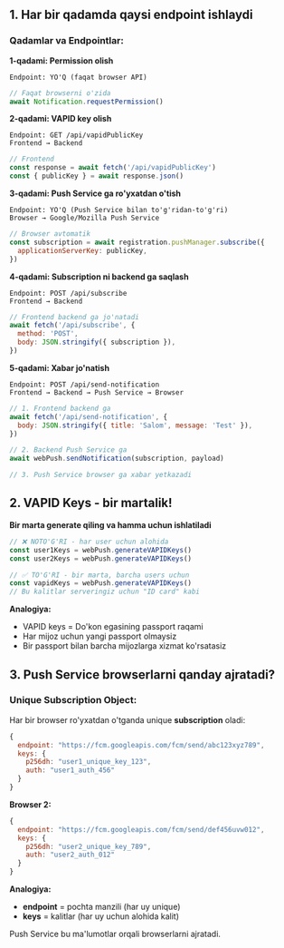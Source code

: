 ## 1. Har bir qadamda qaysi endpoint ishlaydi

### **Qadamlar va Endpointlar:**

**1-qadami: Permission olish**

```
Endpoint: YO'Q (faqat browser API)
```

```javascript
// Faqat browserni o'zida
await Notification.requestPermission()
```

**2-qadami: VAPID key olish**

```
Endpoint: GET /api/vapidPublicKey
Frontend → Backend
```

```javascript
// Frontend
const response = await fetch('/api/vapidPublicKey')
const { publicKey } = await response.json()
```

**3-qadami: Push Service ga ro'yxatdan o'tish**

```
Endpoint: YO'Q (Push Service bilan to'g'ridan-to'g'ri)
Browser → Google/Mozilla Push Service
```

```javascript
// Browser avtomatik
const subscription = await registration.pushManager.subscribe({
  applicationServerKey: publicKey,
})
```

**4-qadami: Subscription ni backend ga saqlash**

```
Endpoint: POST /api/subscribe
Frontend → Backend
```

```javascript
// Frontend backend ga jo'natadi
await fetch('/api/subscribe', {
  method: 'POST',
  body: JSON.stringify({ subscription }),
})
```

**5-qadami: Xabar jo'natish**

```
Endpoint: POST /api/send-notification
Frontend → Backend → Push Service → Browser
```

```javascript
// 1. Frontend backend ga
await fetch('/api/send-notification', {
  body: JSON.stringify({ title: 'Salom', message: 'Test' }),
})

// 2. Backend Push Service ga
await webPush.sendNotification(subscription, payload)

// 3. Push Service browser ga xabar yetkazadi
```

## 2. VAPID Keys - bir martalik!

**Bir marta generate qiling va hamma uchun ishlatiladi**

```javascript
// ❌ NOTO'G'RI - har user uchun alohida
const user1Keys = webPush.generateVAPIDKeys()
const user2Keys = webPush.generateVAPIDKeys()

// ✅ TO'G'RI - bir marta, barcha users uchun
const vapidKeys = webPush.generateVAPIDKeys()
// Bu kalitlar serveringiz uchun "ID card" kabi
```

**Analogiya:**

- VAPID keys = Do'kon egasining passport raqami
- Har mijoz uchun yangi passport olmaysiz
- Bir passport bilan barcha mijozlarga xizmat ko'rsatasiz

## 3. Push Service browserlarni qanday ajratadi?

### **Unique Subscription Object:**

Har bir browser ro'yxatdan o'tganda unique **subscription** oladi:

```javascript
{
  endpoint: "https://fcm.googleapis.com/fcm/send/abc123xyz789",
  keys: {
    p256dh: "user1_unique_key_123",
    auth: "user1_auth_456"
  }
}
```

**Browser 2:**

```javascript
{
  endpoint: "https://fcm.googleapis.com/fcm/send/def456uvw012",
  keys: {
    p256dh: "user2_unique_key_789",
    auth: "user2_auth_012"
  }
}
```

**Analogiya:**

- **endpoint** = pochta manzili (har uy unique)
- **keys** = kalitlar (har uy uchun alohida kalit)

Push Service bu ma'lumotlar orqali browserlarni ajratadi.
